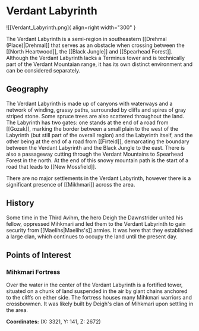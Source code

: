 # Verdant Labyrinth

![[Verdant_Labyrinth.png]{ align=right width="300" }

The Verdant Labyrinth is a semi-region in southeastern [[Drehmal (Place)|Drehmal]] that serves as an obstacle when crossing between the [[North Heartwood]], the [[Black Jungle]] and [[Spearhead Forest]]. Although the Verdant Labyrinth lacks a Terminus tower and is technically part of the Verdant Mountaian range, it has its own distinct environment and can be considered separately.

## Geography

The Verdant Labyrinth is made up of canyons with waterways and a network of winding, grassy paths, surrounded by cliffs and spires of gray striped stone. Some spruce trees are also scattered throughout the land. The Labyrinth has two gates: one stands at the end of a road from [[Gozak]], marking the border between a small plain to the west of the Labyrinth (but still part of the overall region) and the Labyrinth itself, and the other being at the end of a road from [[Firteid]], demarcating the boundary between the Verdant Labyrinth and the Black Jungle to the east. There is also a passageway cutting through the Verdant Mountains to Spearhead Forest in the north. At the end of this snowy mountain path is the start of a road that leads to [[New Mossfield]].

There are no major settlements in the Verdant Labyrinth, however there is a significant presence of [[Mikhmari]] across the area.

## History

Some time in the Third Avihm, the hero Deigh the Dawnstrider united his fellow, oppressed Mihkmari and led them to the Verdant Labyrinth to gain security from [[Maelihs|Maelihs's]] armies. It was here that they established a large clan, which continues to occupy the land until the present day.

## Points of Interest

### Mihkmari Fortress

Over the water in the center of the Verdant Labyrinth is a fortified tower, situated on a chunk of land suspended in the air by giant chains anchored to the cliffs on either side. The fortress houses many Mihkmari warriors and crossbowmen. It was likely built by Deigh's clan of Mihkmari upon settling in the area.

**Coordinates:** (X: 3321, Y: 141, Z: 2672)
